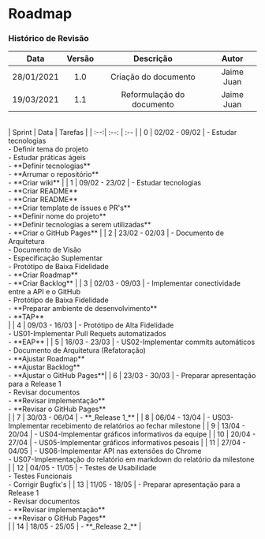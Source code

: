 # Roadmap

### Histórico de Revisão
Data | Versão | Descrição | Autor
:-:|:-:|:-:|:-:
28/01/2021 | 1.0 | Criação do documento | Jaime Juan
19/03/2021 | 1.1 | Reformulação do documento | Jaime Juan
<br>
| Sprint | Data | Tarefas |
| :--:| :--: | :-- |
| 0 | 02/02 - 09/02 | - Estudar tecnologias <br> - Definir tema do projeto <br> - Estudar práticas ágeis <br> - **Definir tecnologias** <br> - **Arrumar o repositório** <br> - **Criar wiki** |
| 1 | 09/02 - 23/02 | - Estudar tecnologias <br> - **Criar README** <br> - **Criar README** <br> - **Criar template de issues e PR's** <br> - **Definir nome do projeto** <br> - **Definir tecnologias a serem utilizadas** <br> - **Criar o GitHub Pages** |
| 2 | 23/02 - 02/03 | - Documento de Arquitetura <br> - Documento de Visão <br> - Especificação Suplementar <br> - Protótipo de Baixa Fidelidade <br> - **Criar Roadmap** <br> - **Criar Backlog** |
| 3 | 02/03 - 09/03 | - Implementar conectividade entre a API e o GitHub <br> - Protótipo de Baixa Fidelidade <br> - **Preparar ambiente de desenvolvimento** <br> - **TAP** <br> |
| 4 | 09/03 - 16/03 | - Protótipo de Alta Fidelidade <br> - US01-Implementar Pull Requets automatizados <br> - **EAP** |
| 5 | 16/03 - 23/03 | - US02-Implementar commits automáticos <br> - Documento de Arquitetura (Refatoração) <br> - **Ajustar Roadmap** <br> - **Ajustar Backlog** <br> - **Ajustar o GitHub Pages**|
| 6 | 23/03 - 30/03 | - Preparar apresentação para a Release 1 <br> - Revisar documentos <br> - **Revisar implementação** <br> - **Revisar o GitHub Pages** <br> |
| 7 | 30/03 - 06/04 | - **_Release 1_** |
| 8 | 06/04 - 13/04 | - US03-Implementar recebimento de relatórios ao fechar milestone |
| 9 | 13/04 - 20/04 | - US04-Implementar gráficos informativos da equipe |
| 10 | 20/04 - 27/04 | - US05-Implementar gráficos informativos pesoais |
| 11 | 27/04 - 04/05 | - US06-Implementar API nas extensões do Chrome <br> - US07-Implementação do relatório em markdown do relatório da milestone |
| 12 | 04/05 - 11/05 | - Testes de Usabilidade <br> - Testes Funcionais <br> - Corrigir Bugfix's |
| 13 | 11/05 - 18/05 | - Preparar apresentação para a Release 1 <br> - Revisar documentos <br> - **Revisar implementação** <br> - **Revisar o GitHub Pages** <br> |
| 14 | 18/05 - 25/05 | - **_Release 2_** |
